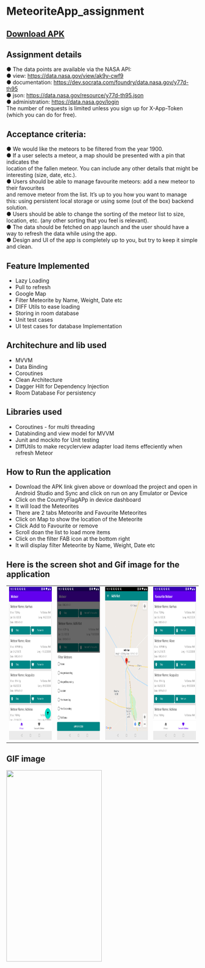 # MeteoriteApp_assignment

## [Download APK](https://github.com/sibaprasad12/MeteoriteApp_assignment/blob/main/app/apk/MeteoriteApp.apk)
## Assignment details
● The data points are available via the NASA API:   
● view: https://data.nasa.gov/view/ak9y-cwf9  
● documentation: https://dev.socrata.com/foundry/data.nasa.gov/y77d-th95  
● json: https://data.nasa.gov/resource/y77d-th95.json  
● administration: https://data.nasa.gov/login  
The number of requests is limited unless you sign up for X-App-Token (which you can do for
free).  
## Acceptance criteria:
● We would like the meteors to be filtered from the year 1900.  
● If a user selects a meteor, a map should be presented with a pin that indicates the  
location of the fallen meteor. You can include any other details that might be interesting
(size, date, etc.).  
● Users should be able to manage favourite meteors: add a new meteor to their favourites  
and remove meteor from the list. It’s up to you how you want to manage this: using
persistent local storage or using some (out of the box) backend solution.  
● Users should be able to change the sorting of the meteor list to size, location, etc. (any
other sorting that you feel is relevant).  
● The data should be fetched on app launch and the user should have a way to refresh the
data while using the app.  
● Design and UI of the app is completely up to you, but try to keep it simple and clean.   

## Feature Implemented
- Lazy Loading
- Pull to refresh
- Google Map
- Filter Meteorite by Name, Weight, Date etc
- DIFF Utils to ease loading
- Storing in room database
- Unit test cases
- UI test cases for database Implementation

## Architechure and lib used
- MVVM
- Data Binding
- Coroutines
- Clean Architecture
- Dagger Hilt for Dependency Injection
- Room Database For persistency

## Libraries used
- Coroutines - for multi threading
- Databinding and view model for MVVM
- Junit and mockito for Unit testing
- DIffUtils to make recyclerview adapter load items effeciently when refresh Meteor


## How to Run the application
- Download the APK link given above or download the project and open in Android Studio and Sync and click on run on any Emulator or Device
- Click on the CountryFlagAPp in device dashboard
- It will load the Meteorites
- There are 2 tabs Meteorite and Favourite Meteorites
- Click on Map to show the location of the Meteorite
- Click Add to Favourite or remove 
- Scroll doan the list to load more items
- Click on the filter FAB icon at the bottom right
- It will display filter Meteorite by Name, Weight, Date etc


## Here is the screen shot and Gif image for the application
<table>
<tr>
<td>
  <img src="https://github.com/sibaprasad12/MeteoriteApp_assignment/blob/main/app/images/ss1.png" width="250" height="400" />
 </td>
<td>
 <img src="https://github.com/sibaprasad12/MeteoriteApp_assignment/blob/main/app/images/ss2.png" width="250" height="400"/> 
</td>
  <td>
  <img src="https://github.com/sibaprasad12/MeteoriteApp_assignment/blob/main/app/images/ss3.png" width="250" height="400" />
 </td>
<td>
 <img src="https://github.com/sibaprasad12/MeteoriteApp_assignment/blob/main/app/images/ss4.png" width="250" height="400"/> 
</td>
</tr>
</table> 

## GIF image
<img src="https://github.com/sibaprasad12/MeteoriteApp_assignment/blob/main/app/images/MeteoriteApp.gif" width="250" height="500" />
